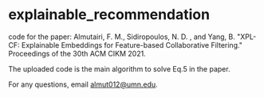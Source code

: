 # explainable_recommendation
code for the paper:
    Almutairi, F. M., Sidiropoulos, N. D. , and Yang, B. "XPL-CF: Explainable 
    Embeddings for Feature-based Collaborative Filtering." Proceedings of the 
    30th ACM CIKM 2021.
    
The uploaded code is the main algorithm to solve Eq.5 in the paper. 

For any questions, email almut012@umn.edu.
